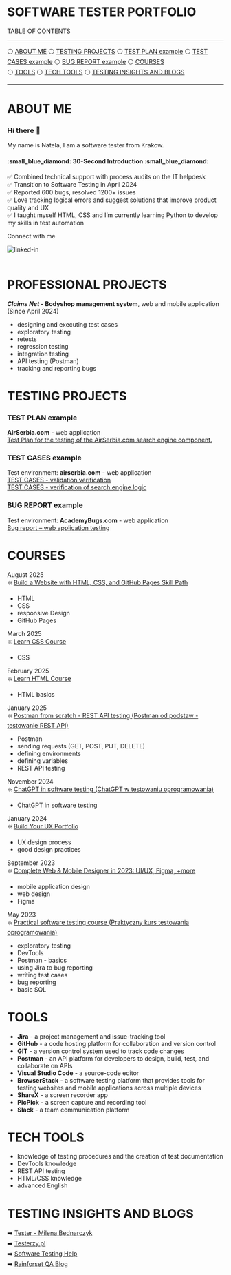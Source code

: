 # SOFTWARE TESTER PORTFOLIO

TABLE OF CONTENTS
<hr>


:white_circle: [ABOUT ME](#about-me) :white_circle: [TESTING PROJECTS](#testing-projects) :white_circle: [TEST PLAN example](#test-plan-example) :white_circle: [TEST CASES example](#test-cases-example) :white_circle: [BUG REPORT example](#bug-report-example) :white_circle: [COURSES](#courses) <br>:white_circle: [TOOLS](#tools) :white_circle: [TECH TOOLS](#tech-tools) :white_circle: [TESTING INSIGHTS AND BLOGS](#testing-insights-and-blogs)
<hr>

# ABOUT ME
### Hi there :wave:
My name is Natela, I am a software tester from Krakow.

<h4>:small_blue_diamond: 30-Second Introduction :small_blue_diamond:</h4>

:white_check_mark: Combined technical support with process audits on the IT helpdesk<br>
:white_check_mark: Transition to Software Testing in April 2024<br>
:white_check_mark: Reported 600 bugs, resolved 1200+ issues<br>
:white_check_mark: Love tracking logical errors and suggest solutions that improve product quality and UX<br>
:white_check_mark: I taught myself HTML, CSS and I’m currently learning Python to develop my skills in test automation<br>


Connect with me<br>

[<img align="left" alt="linked-in" src="https://img.shields.io/badge/linkedin-%230077B5.svg?&style=for-the-badge&logo=linkedin&logoColor=white" />](https://www.linkedin.com/in/natelapolicht/)<br>
<br>

# PROFESSIONAL PROJECTS
**_Claims Net_ - Bodyshop management system**, web and mobile application<br>
(Since April 2024)<br>
- designing and executing test cases<br>
- exploratory testing<br>
- retests<br>
- regression testing<br>
- integration testing<br>
- API testing (Postman)<br>
- tracking and reporting bugs<br>

# TESTING PROJECTS
### TEST PLAN example
**AirSerbia.com** - web application<br>
[Test Plan for the testing of the AirSerbia.com search engine component.](https://github.com/Natela-Policht/PORTFOLIO/blob/feature/test-plan/Test%20Plan.md)

### TEST CASES example
Test environment: **airserbia.com** - web application<br>
[TEST CASES - validation verification](https://github.com/Natela-Policht/PORTFOLIO/blob/feature/test-plan/TEST%20CASES%20example.md)<br>
[TEST CASES - verification of search engine logic](https://github.com/Natela-Policht/PORTFOLIO/blob/feature/test-plan/Verification%20of%20search%20engine%20logic.md)

### BUG REPORT example
Test environment: **AcademyBugs.com** - web application<br>
[Bug report – web application testing](https://github.com/Natela-Policht/PORTFOLIO/tree/main/bug-reports)<br>

# COURSES<br>
August 2025<br>
:sparkle: [Build a Website with HTML, CSS, and GitHub Pages Skill Path](https://www.codecademy.com/profiles/NateaPolicht/certificates/5cadfefe5f1de806e9704577)
- HTML<br>
- CSS<br>
- responsive Design<br>
- GitHub Pages<br>

March 2025<br>
:sparkle: [Learn CSS Course](https://www.codecademy.com/profiles/NateaPolicht/certificates/9a5bb1fc45b4281af1fffec93b0aaf05)
- CSS<br>

February 2025<br>
:sparkle: [Learn HTML Course](https://www.codecademy.com/profiles/NateaPolicht/certificates/9eb0741e5ebef1f9f58a53bfac67d3a7)
- HTML basics<br>

January 2025<br>
:sparkle: [Postman from scratch - REST API testing (Postman od podstaw - testowanie REST API)](https://github.com/Natela-Policht/PORTFOLIO/blob/bf3c41002529abd9ddf0c935ac42f4bc5332ff35/UC-f7ecda8b-132d-4492-8d41-a6712180b1fc.jpg)
- Postman
- sending requests (GET, POST, PUT, DELETE)
- defining environments
- defining variables
- REST API testing

November 2024<br>
:sparkle: [ChatGPT in software testing (ChatGPT w testowaniu oprogramowania)](https://github.com/Natela-Policht/PORTFOLIO/blob/bf3c41002529abd9ddf0c935ac42f4bc5332ff35/UC-94a55983-5c8a-43e3-983d-fc0690f32cc4.jpg)
- ChatGPT in software testing

January 2024<br>
:sparkle: [Build Your UX Portfolio](https://github.com/Natela-Policht/PORTFOLIO/blob/95120934ae10879438f8afbd75af2d4c0450426e/EN_Certificate%20of%20completion_Build%20Your%20UX%20Portfolio_Nate%C5%82a%20Policht.pdf)
- UX design process
- good design practices

September 2023<br>
:sparkle: [Complete Web & Mobile Designer in 2023: UI/UX, Figma, +more](https://www.udemy.com/certificate/UC-41a3db85-e253-434f-968a-494ba6a3f427/)
- mobile application design
- web design
- Figma

May 2023<br>
:sparkle: [Practical software testing course (Praktyczny kurs testowania oprogramowania)](https://www.udemy.com/certificate/UC-719bdb34-dc47-49d8-85ec-21b173b54cd8/)
- exploratory testing
- DevTools
- Postman - basics
- using Jira to bug reporting
- writing test cases
- bug reporting
- basic SQL

# TOOLS<br>
- **Jira** - a project management and issue-tracking tool
- **GitHub** - a code hosting platform for collaboration and version control
- **GIT** - a version control system used to track code changes
- **Postman** - an API platform for developers to design, build, test, and collaborate on APIs
- **Visual Studio Code** -  a source-code editor
- **BrowserStack** - a software testing platform that provides tools for testing websites and mobile applications across multiple devices
- **ShareX** - a screen recorder app
- **PicPick** - a screen capture and recording tool
- **Slack** - a team communication platform

# TECH TOOLS<br>
- knowledge of testing procedures and the creation of test documentation
- DevTools knowledge
- REST API testing
- HTML/CSS knowledge
- advanced English

# TESTING INSIGHTS AND BLOGS<br>
:arrow_right: [Tester - Milena Bednarczyk](https://tester.milenabednarczyk.pl/) <br>
:arrow_right: [Testerzy.pl](https://testerzy.pl/) <br>
:arrow_right: [Software Testing Help](https://www.softwaretestinghelp.com/) <br>
:arrow_right: [Rainforset QA Blog](https://www.rainforestqa.com/blog/) <br>

